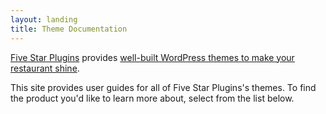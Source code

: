 ```yaml
---
layout: landing
title: Theme Documentation
---
```

[Five Star Plugins](https://www.fivestarplugins.com) provides [well-built WordPress themes to make your restaurant shine](https://www.fivestarplugins.com/themes).

This site provides user guides for all of Five Star Plugins's themes. To find the product you'd like to learn more about, select from the list below.
